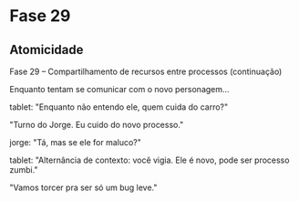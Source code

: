 # Fase 29

## Atomicidade

Fase 29 – Compartilhamento de recursos entre processos (continuação)

Enquanto tentam se comunicar com o novo personagem...

tablet: "Enquanto não entendo ele, quem cuida do carro?"

"Turno do Jorge. Eu cuido do novo processo."

jorge: "Tá, mas se ele for maluco?"

tablet: "Alternância de contexto: você vigia. Ele é novo, pode ser processo zumbi."

"Vamos torcer pra ser só um bug leve."
